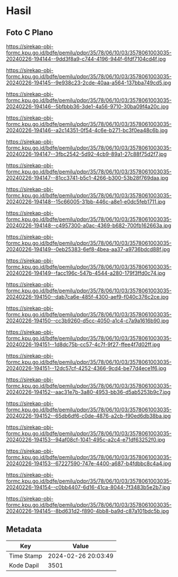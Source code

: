 # Hasil

## Foto C Plano

https://sirekap-obj-formc.kpu.go.id/bdfe/pemilu/pdpr/35/78/06/10/03/3578061003035-20240226-194144--9dd3f8a9-c744-4196-944f-6fdf7104cd4f.jpg

https://sirekap-obj-formc.kpu.go.id/bdfe/pemilu/pdpr/35/78/06/10/03/3578061003035-20240226-194145--9e938c23-2cde-40aa-a564-137bba749cd5.jpg

https://sirekap-obj-formc.kpu.go.id/bdfe/pemilu/pdpr/35/78/06/10/03/3578061003035-20240226-194146--5bfbbb36-3de1-4a56-9710-30ba09f4a20c.jpg

https://sirekap-obj-formc.kpu.go.id/bdfe/pemilu/pdpr/35/78/06/10/03/3578061003035-20240226-194146--a2c14351-0f54-4c6e-b271-bc3f0ea48c6b.jpg

https://sirekap-obj-formc.kpu.go.id/bdfe/pemilu/pdpr/35/78/06/10/03/3578061003035-20240226-194147--3fbc2542-5d92-4cb9-89a1-27c88f75d2f7.jpg

https://sirekap-obj-formc.kpu.go.id/bdfe/pemilu/pdpr/35/78/06/10/03/3578061003035-20240226-194147--81cc3741-b5c1-4266-b300-53b28f769daa.jpg

https://sirekap-obj-formc.kpu.go.id/bdfe/pemilu/pdpr/35/78/06/10/03/3578061003035-20240226-194148--15c66005-31bb-446c-a8e1-e0dc5feb1711.jpg

https://sirekap-obj-formc.kpu.go.id/bdfe/pemilu/pdpr/35/78/06/10/03/3578061003035-20240226-194148--c4957300-a0ac-4369-b682-700fb162663a.jpg

https://sirekap-obj-formc.kpu.go.id/bdfe/pemilu/pdpr/35/78/06/10/03/3578061003035-20240226-194149--0eb25383-6ef8-4bea-aa37-a9736bdcd88f.jpg

https://sirekap-obj-formc.kpu.go.id/bdfe/pemilu/pdpr/35/78/06/10/03/3578061003035-20240226-194149--facc196c-547b-4544-a280-179f3ffd0c74.jpg

https://sirekap-obj-formc.kpu.go.id/bdfe/pemilu/pdpr/35/78/06/10/03/3578061003035-20240226-194150--dab7ca6e-485f-4300-aef9-f040c376c2ce.jpg

https://sirekap-obj-formc.kpu.go.id/bdfe/pemilu/pdpr/35/78/06/10/03/3578061003035-20240226-194150--cc3b9260-d5cc-4050-a1c4-c7a9a1616b90.jpg

https://sirekap-obj-formc.kpu.go.id/bdfe/pemilu/pdpr/35/78/06/10/03/3578061003035-20240226-194151--1d8dc75b-cc57-4c7f-9f27-ffee4f7d02ff.jpg

https://sirekap-obj-formc.kpu.go.id/bdfe/pemilu/pdpr/35/78/06/10/03/3578061003035-20240226-194151--12dc57cf-4252-4366-9cd4-be77d4ece1f6.jpg

https://sirekap-obj-formc.kpu.go.id/bdfe/pemilu/pdpr/35/78/06/10/03/3578061003035-20240226-194152--aac31e7b-3a80-4953-bb36-d5ab5253b9c7.jpg

https://sirekap-obj-formc.kpu.go.id/bdfe/pemilu/pdpr/35/78/06/10/03/3578061003035-20240226-194152--65db6df6-c0de-4876-a2cb-f90ed6db38ba.jpg

https://sirekap-obj-formc.kpu.go.id/bdfe/pemilu/pdpr/35/78/06/10/03/3578061003035-20240226-194153--94af08cf-1041-495c-a2c4-e71df63252f0.jpg

https://sirekap-obj-formc.kpu.go.id/bdfe/pemilu/pdpr/35/78/06/10/03/3578061003035-20240226-194153--67227590-747e-4400-a687-b4fdbbc8c4a4.jpg

https://sirekap-obj-formc.kpu.go.id/bdfe/pemilu/pdpr/35/78/06/10/03/3578061003035-20240226-194154--c0bb4407-6d16-41ca-8044-7f3483b5e2b7.jpg

https://sirekap-obj-formc.kpu.go.id/bdfe/pemilu/pdpr/35/78/06/10/03/3578061003035-20240226-194145--8bd631d2-f890-4bb8-ba9d-c87a101bdc5b.jpg


## Metadata

| Key        | Value               |
| ---------- | ------------------- |
| Time Stamp | 2024-02-26 20:03:49 |
| Kode Dapil | 3501                |



